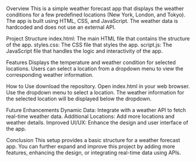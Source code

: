 Overview
This is a simple weather forecast app that displays the weather conditions for a few predefined locations (New York, London, and Tokyo). The app is built using HTML, CSS, and JavaScript. The weather data is hardcoded and does not use an external API.

Project Structure
index.html: The main HTML file that contains the structure of the app.
styles.css: The CSS file that styles the app.
script.js: The JavaScript file that handles the logic and interactivity of the app.

Features
Displays the temperature and weather condition for selected locations.
Users can select a location from a dropdown menu to view the corresponding weather information.

How to Use
download the repository.
Open index.html in your web browser.
Use the dropdown menu to select a location. The weather information for the selected location will be displayed below the dropdown.

Future Enhancements
Dynamic Data: Integrate with a weather API to fetch real-time weather data.
Additional Locations: Add more locations and weather details.
Improved UI/UX: Enhance the design and user interface of the app.

Conclusion
This setup provides a basic structure for a weather forecast app. You can further expand and improve this project by adding more features, enhancing the design, or integrating real-time data using APIs.
